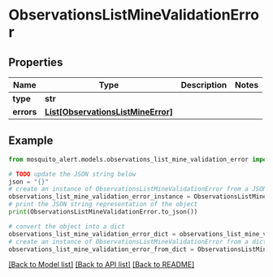 # ObservationsListMineValidationError


## Properties

Name | Type | Description | Notes
------------ | ------------- | ------------- | -------------
**type** | **str** |  | 
**errors** | [**List[ObservationsListMineError]**](ObservationsListMineError.md) |  | 

## Example

```python
from mosquito_alert.models.observations_list_mine_validation_error import ObservationsListMineValidationError

# TODO update the JSON string below
json = "{}"
# create an instance of ObservationsListMineValidationError from a JSON string
observations_list_mine_validation_error_instance = ObservationsListMineValidationError.from_json(json)
# print the JSON string representation of the object
print(ObservationsListMineValidationError.to_json())

# convert the object into a dict
observations_list_mine_validation_error_dict = observations_list_mine_validation_error_instance.to_dict()
# create an instance of ObservationsListMineValidationError from a dict
observations_list_mine_validation_error_from_dict = ObservationsListMineValidationError.from_dict(observations_list_mine_validation_error_dict)
```
[[Back to Model list]](../README.md#documentation-for-models) [[Back to API list]](../README.md#documentation-for-api-endpoints) [[Back to README]](../README.md)


